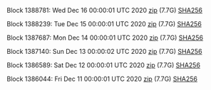 Block 1388781: Wed Dec 16 00:00:01 UTC 2020 [zip](https://dash-bootstrap.ams3.digitaloceanspaces.com/mainnet/2020-12-16/bootstrap.dat.zip) (7.7G) [SHA256](https://dash-bootstrap.ams3.digitaloceanspaces.com/mainnet/2020-12-16/sha256.txt)

Block 1388239: Tue Dec 15 00:00:01 UTC 2020 [zip](https://dash-bootstrap.ams3.digitaloceanspaces.com/mainnet/2020-12-15/bootstrap.dat.zip) (7.7G) [SHA256](https://dash-bootstrap.ams3.digitaloceanspaces.com/mainnet/2020-12-15/sha256.txt)

Block 1387687: Mon Dec 14 00:00:01 UTC 2020 [zip](https://dash-bootstrap.ams3.digitaloceanspaces.com/mainnet/2020-12-14/bootstrap.dat.zip) (7.7G) [SHA256](https://dash-bootstrap.ams3.digitaloceanspaces.com/mainnet/2020-12-14/sha256.txt)

Block 1387140: Sun Dec 13 00:00:02 UTC 2020 [zip](https://dash-bootstrap.ams3.digitaloceanspaces.com/mainnet/2020-12-13/bootstrap.dat.zip) (7.7G) [SHA256](https://dash-bootstrap.ams3.digitaloceanspaces.com/mainnet/2020-12-13/sha256.txt)

Block 1386589: Sat Dec 12 00:00:01 UTC 2020 [zip](https://dash-bootstrap.ams3.digitaloceanspaces.com/mainnet/2020-12-12/bootstrap.dat.zip) (7.7G) [SHA256](https://dash-bootstrap.ams3.digitaloceanspaces.com/mainnet/2020-12-12/sha256.txt)

Block 1386044: Fri Dec 11 00:00:01 UTC 2020 [zip](https://dash-bootstrap.ams3.digitaloceanspaces.com/mainnet/2020-12-11/bootstrap.dat.zip) (7.7G) [SHA256](https://dash-bootstrap.ams3.digitaloceanspaces.com/mainnet/2020-12-11/sha256.txt)
